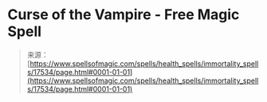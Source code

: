 <!--yml
category: 未分类
date: 2024-06-12 18:58:42
-->

# Curse of the Vampire - Free Magic Spell

> 来源：[https://www.spellsofmagic.com/spells/health_spells/immortality_spells/17534/page.html#0001-01-01](https://www.spellsofmagic.com/spells/health_spells/immortality_spells/17534/page.html#0001-01-01)